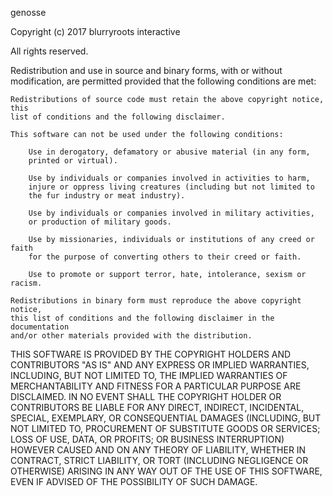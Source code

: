 genosse

Copyright (c) 2017 blurryroots interactive

All rights reserved.

Redistribution and use in source and binary forms, with or without modification,
are permitted provided that the following conditions are met:

	Redistributions of source code must retain the above copyright notice, this
	list of conditions and the following disclaimer.

	This software can not be used under the following conditions:

		Use in derogatory, defamatory or abusive material (in any form,
		printed or virtual).

		Use by individuals or companies involved in activities to harm,
		injure or oppress living creatures (including but not limited to
		the fur industry or meat industry).

		Use by individuals or companies involved in military activities,
		or production of military goods.

		Use by missionaries, individuals or institutions of any creed or faith
		for the purpose of converting others to their creed or faith.

		Use to promote or support terror, hate, intolerance, sexism or racism.

	Redistributions in binary form must reproduce the above copyright notice,
	this list of conditions and the following disclaimer in the documentation
	and/or other materials provided with the distribution.

THIS SOFTWARE IS PROVIDED BY THE COPYRIGHT HOLDERS AND CONTRIBUTORS "AS IS" AND
ANY EXPRESS OR IMPLIED WARRANTIES, INCLUDING, BUT NOT LIMITED TO, THE IMPLIED
WARRANTIES OF MERCHANTABILITY AND FITNESS FOR A PARTICULAR PURPOSE ARE
DISCLAIMED. IN NO EVENT SHALL THE COPYRIGHT HOLDER OR CONTRIBUTORS BE LIABLE FOR
ANY DIRECT, INDIRECT, INCIDENTAL, SPECIAL, EXEMPLARY, OR CONSEQUENTIAL DAMAGES
(INCLUDING, BUT NOT LIMITED TO, PROCUREMENT OF SUBSTITUTE GOODS OR SERVICES;
LOSS OF USE, DATA, OR PROFITS; OR BUSINESS INTERRUPTION) HOWEVER CAUSED AND ON
ANY THEORY OF LIABILITY, WHETHER IN CONTRACT, STRICT LIABILITY, OR TORT
(INCLUDING NEGLIGENCE OR OTHERWISE) ARISING IN ANY WAY OUT OF THE USE OF
THIS SOFTWARE, EVEN IF ADVISED OF THE POSSIBILITY OF SUCH DAMAGE.